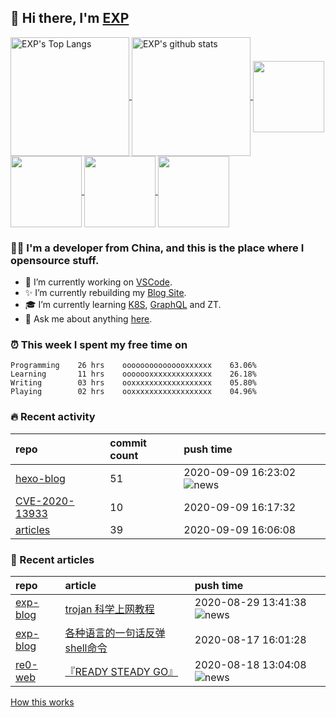## 👋  Hi there, I'm [EXP](https://exp-blog.com)

<!--BGN_SECTION:github-readme-stats-->
<a href="https://exp-blog.com" target="_blank">
  <img height="190" align="center" src="https://github-readme-stats.vercel.app/api/top-langs/?username=lyy289065406&hide=HTML,CSS,TSQL&theme=great-gatsby" alt="EXP's Top Langs" />
</a>
<a href="https://exp-blog.com" target="_blank">
  <img height="190" align="center" src="https://github-readme-stats.vercel.app/api?username=lyy289065406&count_private=true&show_icons=true&theme=nightowl" alt="EXP's github stats" />
</a>


<a href="https://github.com/lyy289065406/exp-blog" target="_blank">
  <img height="114" align="center" src="https://github-readme-stats.vercel.app/api/pin/?username=lyy289065406&repo=exp-blog&theme=nord" />
</a>    

<a href="https://github.com/lyy289065406/threat-broadcast" target="_blank">
  <img height="114" align="center" src="https://github-readme-stats.vercel.app/api/pin/?username=lyy289065406&repo=threat-broadcast&theme=nord" />
</a>    

<a href="https://github.com/lyy289065406/CTF-Solving-Reports" target="_blank">
  <img height="114" align="center" src="https://github-readme-stats.vercel.app/api/pin/?username=lyy289065406&repo=CTF-Solving-Reports&theme=nord" />
</a>

<a href="https://github.com/lyy289065406/POJ-Solving-Reports" target="_blank">
  <img height="114" align="center" src="https://github-readme-stats.vercel.app/api/pin/?username=lyy289065406&repo=POJ-Solving-Reports&theme=nord" />
</a>
<!--END_SECTION:github-readme-stats-->



### 👨‍💻  I'm a developer from China, and this is the place where I opensource stuff.
<!--BGN_SECTION:introduction-->
- 🐾 I’m currently working on [VSCode](https://code.visualstudio.com/).
- ✨ I’m currently rebuilding my [Blog Site](https://exp-blog.com).
- 🎓 I’m currently learning [K8S](https://github.com/kubernetes/kubernetes), [GraphQL](https://developer.github.com/v4/) and ZT.
- 💬 Ask me about anything [here](https://github.com/lyy289065406/lyy289065406/issues).
<!--BGN_SECTION:introduction-->



### ⏰  This week I spent my free time on
<!-- BGN_SECTION:weektime -->
```text
Programming    26 hrs    ooooooooooooooxxxxxx    63.06%
Learning       11 hrs    ooooooxxxxxxxxxxxxxx    26.18%
Writing        03 hrs    ooxxxxxxxxxxxxxxxxxx    05.80%
Playing        02 hrs    ooxxxxxxxxxxxxxxxxxx    04.96%
```
<!-- END_SECTION:weektime -->



### 🔥  Recent activity
<!-- BGN_SECTION:activity -->
| repo | commit count | push time |
|:------|:------|:------|
| [hexo-blog](https://github.com/lyy289065406/hexo-blog) | 51 | 2020-09-09 16:23:02 ![news](https://github.com/lyy289065406/lyy289065406/blob/master/imgs/new.gif) |
| [CVE-2020-13933](https://github.com/lyy289065406/CVE-2020-13933) | 10 | 2020-09-09 16:17:32  |
| [articles](https://github.com/lyy289065406/articles) | 39 | 2020-09-09 16:06:08  |
<!-- END_SECTION:activity -->



### 📝  Recent articles
<!-- BGN_SECTION:article -->
| repo | article | push time |
|:------|:------|:------|
| [exp-blog](https://github.com/lyy289065406/exp-blog) | [trojan &#x79D1;&#x5B66;&#x4E0A;&#x7F51;&#x6559;&#x7A0B;](https://exp-blog.com/gitbook/book/markdown/notes/net/trojan科学上网教程.html) | 2020-08-29 13:41:38 ![news](https://github.com/lyy289065406/lyy289065406/blob/master/imgs/new.gif) |
| [exp-blog](https://github.com/lyy289065406/exp-blog) | [&#x5404;&#x79CD;&#x8BED;&#x8A00;&#x7684;&#x4E00;&#x53E5;&#x8BDD;&#x53CD;&#x5F39;shell&#x547D;&#x4EE4;](https://exp-blog.com/gitbook/book/markdown/technical/safe/pentest/各种语言一句话反弹shell.html) | 2020-08-17 16:01:28  |
| [re0-web](https://github.com/lyy289065406/re0-web) | [&#x300E;READY STEADY GO&#x300F;](https://lyy289065406.github.io/re0-web/gitbook/book/markdown/ch/chapter060/79.html) | 2020-08-18 13:04:08 ![news](https://github.com/lyy289065406/lyy289065406/blob/master/imgs/new.gif) |
<!-- END_SECTION:article -->


<a align="right" href="https://github.com/lyy289065406/lyy289065406/blob/master/How_this_works.md">How this works</a>

<!-- -------------------------------------- -->
<!-- more emoji : http://emojihomepage.com/ -->
<!-- -------------------------------------- -->

